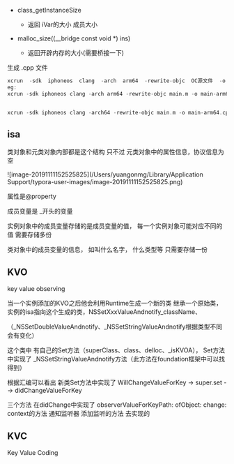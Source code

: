 

- class_getInstanceSize    
  - 返回 iVar的大小   成员大小

- malloc_size((__bridge const void *) ins)  
  - 返回开辟内存的大小(需要桥接一下)




生成   .cpp 文件

```swift
xcrun  -sdk  iphoneos  clang  -arch  arm64  -rewrite-objc  OC源文件  -o  输出的CPP文件
eg:
xcrun -sdk iphoneos clang -arch arm64 -rewrite-objc main.m -o main-arm64.cpp 


xcrun -sdk iphoneos clang -arch64 -rewrite-objc main.m -o main-arm64.cpp
```





## isa

类对象和元类对象内部都是这个结构   只不过 元类对象中的属性信息，协议信息为空

![image-20191111152525825](/Users/yuangonmg/Library/Application Support/typora-user-images/image-20191111152525825.png)

属性是@property

成员变量是 _开头的变量

实例对象中的成员变量存储的是成员变量的值， 每一个实例对象可能对应不同的值  需要存储多份

类对象中的成员变量的信息， 如叫什么名字， 什么类型等 只需要存储一份



## KVO

key value observing

当一个实例添加的KVO之后他会利用Runtime生成一个新的类  继承一个原始类，实例的isa指向这个生成的类，NSSetXxxValueAndnotify_className、

（_NSSetDoubleValueAndnotify、_NSSetStringValueAndnotify根据类型不同会有变化）

这个类中  有自己的Set方法（superClass、class、delloc、_isKVOA）， Set方法中实现了 _NSSetStringValueAndnotify方法（此方法在foundation框架中可以找得到）

根据汇编可以看出 新类Set方法中实现了 WillChangeValueForKey  ->  super.set  --> didChangeValueForKey

三个方法  在didChange中实现了 observerValueForKeyPath: ofObject: change: context的方法 通知监听器 添加监听的方法 去实现的 



## KVC

Key Value Coding











